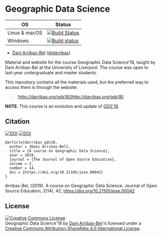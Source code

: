 # Geographic Data Science

| OS      | Status |
| ------- | -----------------|
| Linux & macOS   | [![Build Status](https://travis-ci.org/darribas/gds18.svg?branch=master)](https://travis-ci.org/darribas/gds18) |
| Windows | [![Build status](https://ci.appveyor.com/api/projects/status/w73hb3ds37gxlidv?svg=true)](https://ci.appveyor.com/project/darribas/gds18) |

* [Dani Arribas-Bel](http://darribas.org) ([@darribas](http://darribas.org))

Material and website for the course Geographic Data Science'18, taught
by Dani Arribas-Bel at the University of Liverpool. The course was open to
last-year undergraduate and master students.

This repository contains all the materials used, but the preferred way to
access them is through the website:

> [http://darribas.org/gds18](http://darribas.org/gds18)

**NOTE**: This course is an evolution and update of [GDS'18](http://darribas.org/gds18).

## Citation

[![DOI](http://jose.theoj.org/papers/10.21105/jose.00042/status.svg)](https://doi.org/10.21105/jose.00042)
[![DOI](https://zenodo.org/badge/145456898.svg)](https://zenodo.org/badge/latestdoi/145456898)

```
@article{darribas_gds18,
  author = {Dani Arribas-Bel},
  title = {A course on Geographic Data Science},
  year = 2019,
  journal = {The Journal of Open Source Education},
  volume = 2,
  number = 14,
  doi = {https://doi.org/10.21105/jose.00042}
}
```

Arribas-Bel, (2019). A course on Geographic Data Science. Journal of Open Source Education, 2(14), 42, https://doi.org/10.21105/jose.00042

## License

<a rel="license" href="http://creativecommons.org/licenses/by-sa/4.0/"><img alt="Creative Commons License" style="border-width:0" src="https://i.creativecommons.org/l/by-sa/4.0/88x31.png" /></a><br /><span xmlns:dct="http://purl.org/dc/terms/" property="dct:title">Geographic Data Science'18</span> by <a xmlns:cc="http://creativecommons.org/ns#" href="http://darribas.org" property="cc:attributionName" rel="cc:attributionURL">Dani Arribas-Bel</a> is licensed under a <a rel="license" href="http://creativecommons.org/licenses/by-sa/4.0/">Creative Commons Attribution-ShareAlike 4.0 International License</a>.
